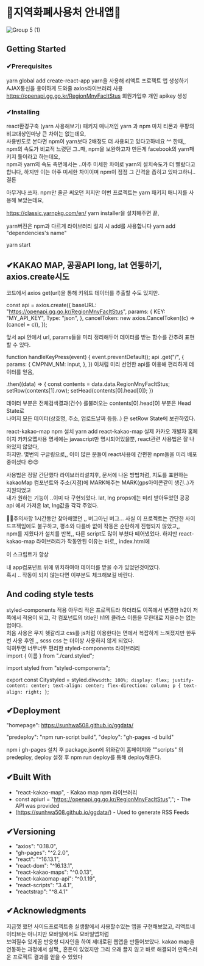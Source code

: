 

<h1>🛒지역화폐사용처 안내앱🛒</h1>


![Group 5 (1)](https://user-images.githubusercontent.com/61695175/83236488-8e3e3d80-a1ce-11ea-97d3-340a5bdf528c.png)

## 



## Getting Started


### ✔Prerequisites
yarn global add create-react-app yarn을 사용해 리액트 프로젝트 앱 생성하기<br/>
AJAX통신을 용이하게 도와줄 axios라이브러리 사용<br/>
https://openapi.gg.go.kr/RegionMnyFacltStus 회원가입후 개인 apikey 생성<br/>

### ✔Installing
react환경구축 (yarn 사용해보기)
패키지 매니저인 yarn 과 npm 마치 티몬과 쿠팡의 비교대상인마냥 큰 차이는 없는데요, <br/>
사용빈도로 본다면 npm이 yarn보다 2배정도 더 사용되고 있다고하네요 ^^ 한때,,
npm의 속도가 비교적 느렸던 그..때, npm을 보완하고자 만든게 facebook의 yarn패키지 툴이라고 하는데요, <br/>
npm과 yarn의 속도 측면에서는 ..아주 미세한 차이로 yarn의 설치속도가 더 빨랐다고 합니다,
하지만 이는 아주 미세한 차이이며 npm이 점점 그 간격을 좁히고 있따고하니.. 결론

아무거나 쓰자.
npm만 줄곧 써오던 저지만 이번 프로젝트는 yarn 패키지 매니저를 사용해 보았는데요, <br/>

https://classic.yarnpkg.com/en/ yarn installer을 설치해주면 끝,

yarn버전은 npm과 다르게 라이브러리 설치 시 add를 사용합니다
yarn add "dependencies's name"


yarn start 


## ✔KAKAO MAP, 공공API long, lat 연동하기, axios.create시도
코드에서 axios get(url)을 통해 키워드 데이터를 추출할 수도 있지만.

 const api = axios.create({
    baseURL: "https://openapi.gg.go.kr/RegionMnyFacltStus",
    params: {
      KEY: "MY_API_KEY",
      Type: "json",
    },
    cancelToken: new axios.CancelToken((c) => (cancel = c)),
  });

앞서 api 안에서 url, params들을 미리 정리해두어 데이터를 받는 함수를 간추려 표현할 수 있다.


  function handleKeyPress(event) {
    event.preventDefault();
    api
      .get("/", {
        params: {
          CMPNM_NM: input,
        },
      })
이처럼 미리 선언한 api를 이용해 편리하게 데이터를 얻음,

 .then((data) => {
        const contents = data.data.RegionMnyFacltStus;
        setRow(contents[1].row);
        setHead(contents[0].head[0]);
      })

데이터 부분은 전체검색결과(건수) 를불러오는 contents[0].head[0] 부분은 Head State로 <br/>
나머지 모든 데이터(상호명, 주소, 업로드날짜 등등..) 은 setRow State에 보관하였다. 


react-kakao-map npm 설치
yarn add react-kakao-map
실제 카카오 개발자 홈페이지 카카오맵사용 명세에는 javascript만 명시되어있을뿐, react관련 사용법은 잘 나와있지 않았다,<br/>
하지만. 몇번의 구글링으로,, 이미 많은 분들이 react사용에 간편한 npm들을 미리 배포중이셨다  😍😍

사용법은 정말 간단했다 라이브러리설치후, 문서에 나온 방법처럼, 
<KakaoMap
            id={item.SIGUN_CD}
            apiUrl={url}
            width="240px"
            height="240px"
            level={2}
            lat={item.REFINE_WGS84_LAT}
            lng={item.REFINE_WGS84_LOGT}
          >
            <Marker
              lat={item.REFINE_WGS84_LAT}
              lng={item.REFINE_WGS84_LOGT}
            ></Marker>
          </KakaoMap>
지도를 표현하는 kakaoMap 컴포넌트와  주소(지점)에 MARK해주는 MARK(gps아이콘같이 생긴..)가 지원되었고<br/>
내가 원하는 기능이 ..이미 다 구현되었다. lat, lng props에는 미리 받아두었던 공공 api 에서 가져온 lat, lng값을 각각 주었다. 

💢💢주의사항 1시간동안 찾아해맸던 ,, 버그아닌 버그...
사실 이 프로젝트는 간단한 사이드프젝임에도 불구하고, 평소와 다를바 없이 작동은 순탄하게 진행되지 않았고,, <br/>
npm를 지웠다가 설치를 반복,, 다른 script도 많이 부쳤다 떼어냈었다.
하지만 react-kakao-map 라이브러리가 작동안된 이유는 바로,, index.html에 

 <script
      type="text/javascript"
      src="//dapi.kakao.com/v2/maps/sdk.js?appkey="MY_KEY""
    ></script>
이 스크립트가 항상  <div id="root"></div> 내 app컴포넌트 위에 위치하여야 데이터를 받을 수가 있었던것이었다. <br/>
혹시 .. 작동이 되지 않는다면 이부분도 체크해보길 바란다. 

## And coding style tests
styled-components 적용
아무리 작은 프로젝트라 하더라도 이쪽에서 변경한 h2이 저쪽에서 적용이 되고, 각 컴포넌트의 title인 h1의 클라스 이름을
무한대로 지을수는 없는 법이다.<br/>
처음 사용은 무지 헷갈리고 css를 js처럼 이용한다는 면에서 복잡하게 느껴졌지만 한두번 사용 후엔 ,, scss css 는 더이상 사용하지 않게 되었다.<br/>
익혀두면 너무너무 편리한 styled-components 라이브러리<br/>
import { 이름 } from "./card.styled";

import styled from "styled-components";

export const Citystyled = styled.div`
  width: 100%;
  display: flex;
  justify-content: center;
  text-align: center;
  flex-direction: column;
  p {
    text-align: right;
  }
`;



## ✔Deployment
"homepage": https://sunhwa508.github.io/ggdata/

   "predeploy": "npm run-script build",
    "deploy": "gh-pages -d build"

npm i gh-pages 설치 후
package.json에 위와같이 홈페이지와 ""scripts" 의 predeploy, deploy 설정 후
npm run deploy를 통해 deploy해준다.


## ✔Built With
*  "react-kakao-map", - Kakao map npm 라이브러리 
*  const apiurl = "https://openapi.gg.go.kr/RegionMnyFacltStus","; - The API was provided
* (https://sunhwa508.github.io/ggdata/) - Used to generate RSS Feeds


## ✔Versioning
<ul>
 <li>   "axios": "0.18.0",</li>
  <li>  "gh-pages": "^2.2.0",</li>
   <li> "react": "^16.13.1",</li>
    <li>"react-dom": "^16.13.1",</li>
    <li>"react-kakao-maps": "^0.0.13",</li>
    <li>"react-kakaomap-api": "^0.1.19",</li>
    <li>"react-scripts": "3.4.1",</li>
    <li> "reactstrap": "^8.4.1"</li>
</ul>


## ✔Acknowledgments
지금껏 했던 사이드프로젝트중 실생활에서 사용할수있는 앱을 구현해보았고, 리액트네이티브는 아니지만 모바일에서도 모바일앱처럼<br/>
보여질수 있게끔 반응형 디자인을 하여 제대로된 웹앱을 만들어보았다.
kakao map을 연동하는 과정에서 살짝,, 혼돈이 있었지만 그리 오래 끌지 않고 바로 해결되어 만족스러운 프로젝트 결과를 얻을 수 있었다 


